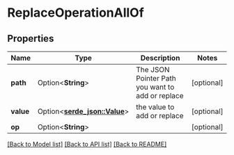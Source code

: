 # ReplaceOperationAllOf

## Properties

Name | Type | Description | Notes
------------ | ------------- | ------------- | -------------
**path** | Option<**String**> | The JSON Pointer Path you want to add or replace | [optional]
**value** | Option<[**serde_json::Value**](.md)> | the value to add or replace | [optional]
**op** | Option<**String**> |  | [optional]

[[Back to Model list]](../README.md#documentation-for-models) [[Back to API list]](../README.md#documentation-for-api-endpoints) [[Back to README]](../README.md)


